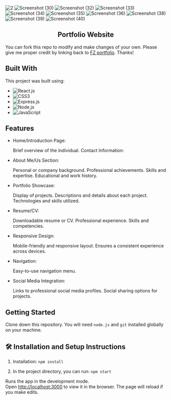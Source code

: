 ![2](https://github.com/Filmon12345/FZportfolio/assets/105017499/64b095a7-27d0-481f-a838-a0ffa0e414aa)
![Screenshot (30)](https://github.com/Filmon12345/FZportfolio/assets/105017499/fbe7bcbe-fb8c-47f5-b826-719b6777ec5b)
![Screenshot (32)](https://github.com/Filmon12345/FZportfolio/assets/105017499/f7aab1f4-b068-4275-a855-f5841c104ca2)
![Screenshot (33)](https://github.com/Filmon12345/FZportfolio/assets/105017499/b616ca0f-24e1-4c4b-805c-13933e45f2c8)
![Screenshot (34)](https://github.com/Filmon12345/FZportfolio/assets/105017499/f3eb7018-e504-4bea-adcf-c233c1a650c9)
![Screenshot (35)](https://github.com/Filmon12345/FZportfolio/assets/105017499/00c35344-2421-4a63-9d1e-87d390a51a81)
![Screenshot (36)](https://github.com/Filmon12345/FZportfolio/assets/105017499/ba9530b4-75d2-457d-8d7c-f270474ecba5)
![Screenshot (38)](https://github.com/Filmon12345/FZportfolio/assets/105017499/f295e9c8-8014-4ee1-89b7-2dc7b3973611)
![Screenshot (39)](https://github.com/Filmon12345/FZportfolio/assets/105017499/fa3b72f0-f9e0-4815-b190-efc39d3de2e9)
![Screenshot (40)](https://github.com/Filmon12345/FZportfolio/assets/105017499/e86b1803-f6b4-4a68-8685-056709676e3a)





<h2 align="center">
  Portfolio Website<br/>
  <a href="/" target="_blank"></a>
</h2>

You can fork this repo to modify and make changes of your own. Please give me proper credit by linking back to [FZ portfolio](https://github.com/Filmon12345/FZportfolio). Thanks!

## Built With

This project was built using:
  - ![React.js](https://img.shields.io/badge/React-%2320232A.svg?&style=for-the-badge&logo=react&logoColor=61DAFB)
  - ![CSS3](https://img.shields.io/badge/CSS3-%231572B6.svg?&style=for-the-badge&logo=css3&logoColor=white)
  - ![Express.js](https://img.shields.io/badge/Express.js-%23404D59.svg?&style=for-the-badge&logo=express&logoColor=white)
   - ![Node.js](https://img.shields.io/badge/Node.js-%2343853D.svg?&style=for-the-badge&logo=node.js&logoColor=white)
  - ![JavaScript](https://img.shields.io/badge/JavaScript-%23F7DF1E.svg?&style=for-the-badge&logo=javascript&logoColor=black)


## Features
- Home/Introduction Page:

  Brief overview of the individual.
  Contact Information:
  
- About Me/Us Section:

  Personal or company background.
  Professional achievements.
  Skills and expertise.
  Educational and work history.
  
- Portfolio Showcase:

  Display of projects.
  Descriptions and details about each project.
  Technologies and skills utilized.
  
- Resume/CV:

  Downloadable resume or CV.
  Professional experience.
  Skills and competencies.
 
- Responsive Design:

  Mobile-friendly and responsive layout.
  Ensures a consistent experience across devices.
  
- Navigation:

  Easy-to-use navigation menu.

- Social Media Integration:

  Links to professional social media profiles.
  Social sharing options for projects.


## Getting Started

Clone down this repository. You will need `node.js` and `git` installed globally on your machine.

## 🛠 Installation and Setup Instructions

1. Installation: `npm install`

2. In the project directory, you can run: `npm start`

Runs the app in the development mode.\
Open [http://localhost:3000](http://localhost:3000) to view it in the browser.
The page will reload if you make edits.





